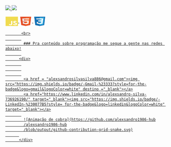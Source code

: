 <div>
            <a href="https://github.com/alexsandro1986-hub">
            <img height="180em" src="https://github-readme-stats.vercel.app/api?username=alexsandro1986-hub&show_icons=true&theme=tokyonight&include_all_commits=true&count_private=true"/>
            <img height="180em" src="https://github-readme-stats.vercel.app/api/top-langs/?username=alexsandro1986-hub&layout=compact&langs_count=6&theme=tokyonight"/>
          </div>
          <div style="display: inline_block"><br>
            <img align="center" alt="Js" height="30" width="40" src="https://raw.githubusercontent.com/devicons/devicon/master/icons/javascript/javascript-plain.svg ">
            <img align="center" alt="HTML" height="30" width="40" src="https://raw.githubusercontent.com/devicons/devicon/master/icons/html5/html5-original.svg ">
            <img align="center" alt="CSS" height="30" width="40" src="https://raw.githubusercontent.com/devicons/devicon/master/icons/css3/css3-original.svg ">
          </div>
           
           <br>
           
            ### Pra conteúdo sobre programação me segue a gente nas redes abaixo!
           
          <div>
           
           
           
            <a href = "alexsandrosilvasilva886@gmail.com"><img src="https://img.shields.io/badge/-Gmail-%23333?style=for-the-badge&logo=gmail&logoColor=white" destino ="_blank"></a>
            <a href="https://www.linkedin.com/in/alexsandro-silva-736926190/" target="_blank"><img src="https://img.shields.io/badge/-LinkedIn-%230077B5?style= for-the-badge&logo=linkedin&logoColor=white" target="_blank"></a>
           
            ![Animação de cobra](https://github.com/alexsandro1986-hub
            /alexsandro1986-hub
            /blob/output/github-contribution-grid-snake.svg)
          
          </div>
